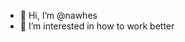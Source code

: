 - 👋 Hi, I’m @nawhes
- 👀 I’m interested in how to work better

<!---
nawhes/nawhes is a ✨ special ✨ repository because its `README.md` (this file) appears on your GitHub profile.
You can click the Preview link to take a look at your changes.
--->
